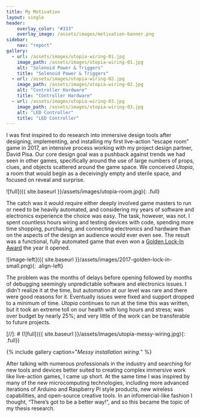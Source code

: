```yaml
---
title: My Motivation
layout: single
header:
    overlay_color: "#333"
    overlay_image: /assets/images/motivation-banner.png
sidebar:
    nav: "report"
gallery:
  - url: /assets/images/utopia-wiring-01.jpg
    image_path: /assets/images/utopia-wiring-01.jpg
    alt: "Solenoid Power & Triggers"
    title: "Solenoid Power & Triggers"
  - url: /assets/images/utopia-wiring-02.jpg
    image_path: /assets/images/utopia-wiring-02.jpg
    alt: "Controller Hardware"
    title: "Controller Hardware"
  - url: /assets/images/utopia-wiring-03.jpg
    image_path: /assets/images/utopia-wiring-03.jpg
    alt: "LED Controller"
    title: "LED Controller"
---
```


I was first inspired to do research into immersive design tools after designing, implementing, and installing my first live-action “escape room” game in 2017, an intensive process working with my project design partner, David Pisa. Our core design goal was a pushback against trends we had seen in other games, specifically around the use of large numbers of props, clues, and objects scattered around the game space. We conceived _Utopia_, a room that would begin as a deceivingly empty and sterile space, and focused on reveal and surprise.

![full]({{ site.baseurl }}/assets/images/utopia-room.jpg){: .full}

The catch was it would require either deeply involved game masters to run or need to be heavily automated, and considering my years of software and electronics experience the choice was easy. The task, however, was not. I spent countless hours wiring and testing devices with code, spending more time shopping, purchasing, and connecting electronics and hardware than on the aspects of the design an audience would ever even see. The result was a functional, fully automated game that even won a [Golden Lock-In Award](https://roomescapeartist.com/2017/09/17/riddle-room-utopia-review/) the year it opened.

![image-left]({{ site.baseurl }}/assets/images/2017-golden-lock-in-small.png){: .align-left}

The problem was the months of delays before opening followed by months of debugging seemingly unpredictable software and electronics issues. I didn’t realize it at the time, but automation at our level was rare and there were good reasons for it. Eventually issues were fixed and support dropped to a minimum of time. _Utopia_ continues to run at the time this was written, but it took an extreme toll on our health with long hours and stress; was over budget by nearly 25%; and very little of the work can be transferable to future projects.

[//]: # (![full]({{ site.baseurl }}/assets/images/utopia-messy-wiring.jpg){: .full})

{% include gallery caption="_Messy installation wiring._" %}

After talking with numerous professionals in the industry and searching for new tools and devices better suited to creating complex immersive work like live-action games, I came up short. At the same time I was inspired by many of the new microcomputing technologies, including more advanced iterations of Arduino and Raspberry Pi style products, new wireless capabilities, and open-source creative tools. In an infomercial-like fashion I thought, “There’s got to be a better way!”, and so this became the topic of my thesis research.